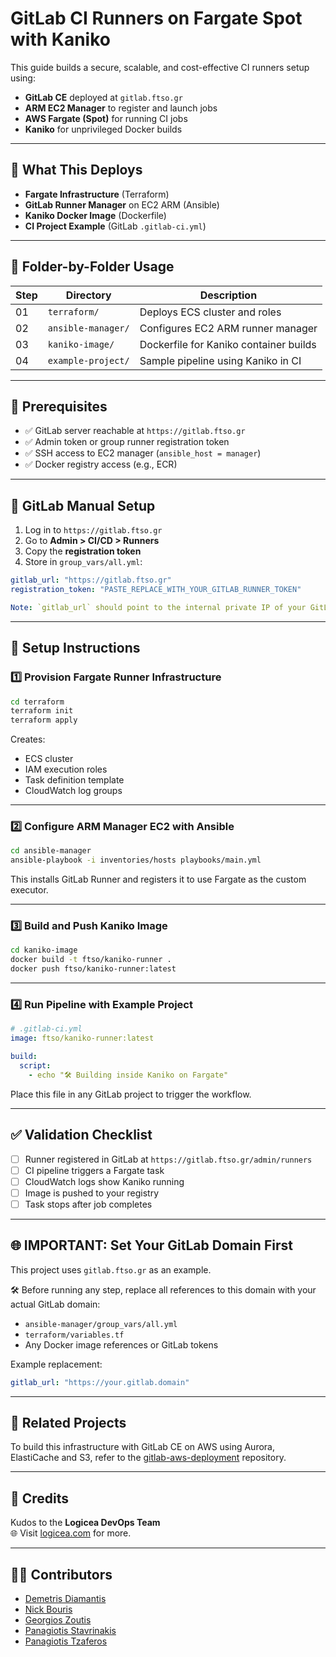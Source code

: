 # GitLab CI Runners on Fargate Spot with Kaniko

This guide builds a secure, scalable, and cost-effective CI runners setup using:

- **GitLab CE** deployed at `gitlab.ftso.gr`
- **ARM EC2 Manager** to register and launch jobs
- **AWS Fargate (Spot)** for running CI jobs
- **Kaniko** for unprivileged Docker builds

---

## 🔧 What This Deploys

- **Fargate Infrastructure** (Terraform)
- **GitLab Runner Manager** on EC2 ARM (Ansible)
- **Kaniko Docker Image** (Dockerfile)
- **CI Project Example** (GitLab `.gitlab-ci.yml`)

---

## 📁 Folder-by-Folder Usage

| Step | Directory         | Description                                 |
|------|-------------------|---------------------------------------------|
| 01   | `terraform/`       | Deploys ECS cluster and roles               |
| 02   | `ansible-manager/` | Configures EC2 ARM runner manager                   |
| 03   | `kaniko-image/`    | Dockerfile for Kaniko container builds     |
| 04   | `example-project/` | Sample pipeline using Kaniko in CI         |

---

## 🧰 Prerequisites

- ✅ GitLab server reachable at `https://gitlab.ftso.gr`
- ✅ Admin token or group runner registration token
- ✅ SSH access to EC2 manager (`ansible_host = manager`)
- ✅ Docker registry access (e.g., ECR)

---

## 🔐 GitLab Manual Setup

1. Log in to `https://gitlab.ftso.gr`
2. Go to **Admin > CI/CD > Runners**
3. Copy the **registration token**
4. Store in `group_vars/all.yml`:
```yaml
gitlab_url: "https://gitlab.ftso.gr"
registration_token: "PASTE_REPLACE_WITH_YOUR_GITLAB_RUNNER_TOKEN"

Note: `gitlab_url` should point to the internal private IP of your GitLab server, e.g., `http://10.0.3.5`, from the original VPC deployment.
```

---

## 🚀 Setup Instructions

### 1️⃣ Provision Fargate Runner Infrastructure

```bash
cd terraform
terraform init
terraform apply
```

Creates:
- ECS cluster
- IAM execution roles
- Task definition template
- CloudWatch log groups

---

### 2️⃣ Configure ARM Manager EC2 with Ansible

```bash
cd ansible-manager
ansible-playbook -i inventories/hosts playbooks/main.yml
```

This installs GitLab Runner and registers it to use Fargate as the custom executor.

---

### 3️⃣ Build and Push Kaniko Image

```bash
cd kaniko-image
docker build -t ftso/kaniko-runner .
docker push ftso/kaniko-runner:latest
```

---

### 4️⃣ Run Pipeline with Example Project

```yaml
# .gitlab-ci.yml
image: ftso/kaniko-runner:latest

build:
  script:
    - echo "🛠 Building inside Kaniko on Fargate"
```

Place this file in any GitLab project to trigger the workflow.

---

## ✅ Validation Checklist

- [ ] Runner registered in GitLab at `https://gitlab.ftso.gr/admin/runners`
- [ ] CI pipeline triggers a Fargate task
- [ ] CloudWatch logs show Kaniko running
- [ ] Image is pushed to your registry
- [ ] Task stops after job completes

---

## 🌐 IMPORTANT: Set Your GitLab Domain First

This project uses `gitlab.ftso.gr` as an example.

🛠️ Before running any step, replace all references to this domain with your actual GitLab domain:

- `ansible-manager/group_vars/all.yml`
- `terraform/variables.tf`
- Any Docker image references or GitLab tokens

Example replacement:

```yaml
gitlab_url: "https://your.gitlab.domain"
```

---

## 🧵 Related Projects

To build this infrastructure with GitLab CE on AWS using Aurora, ElastiCache and S3, refer to the [gitlab-aws-deployment](https://github.com/ftsogr/gitlab-aws-deployment) repository.

---

## 👏 Credits 

Kudos to the **Logicea DevOps Team**  
🌐 Visit [logicea.com](https://logicea.com) for more.

---

## 🧑‍💻 Contributors
- [Demetris Diamantis](https://github.com/ftsogr)
- [Nick Bouris](https://www.linkedin.com/in/nbrs/)
- [Georgios Zoutis](https://github.com/Necrokefalos)
- [Panagiotis Stavrinakis](https://github.com/pan0sSt)
- [Panagiotis Tzaferos](https://github.com/ptzaf)


